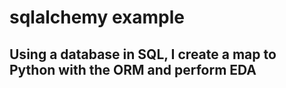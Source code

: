 # sqlalchemy example
## Using a database in SQL, I create a map to Python with the ORM and perform EDA
